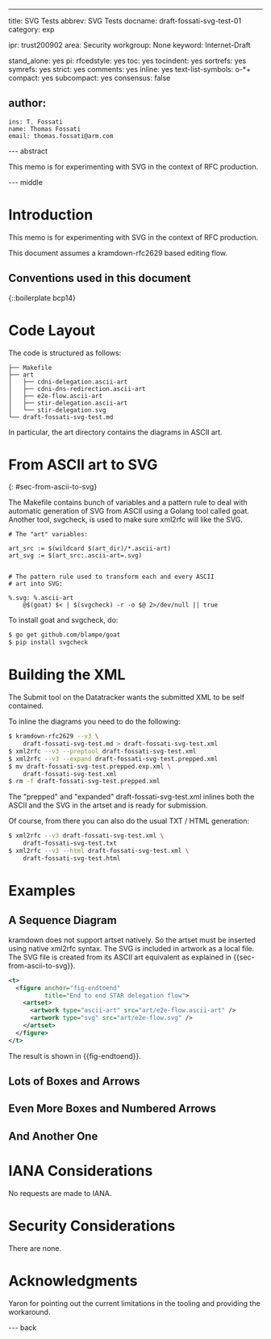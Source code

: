 ---
title: SVG Tests
abbrev: SVG Tests
docname: draft-fossati-svg-test-01
category: exp

ipr: trust200902
area: Security
workgroup: None
keyword: Internet-Draft

stand_alone: yes
pi:
  rfcedstyle: yes
  toc: yes
  tocindent: yes
  sortrefs: yes
  symrefs: yes
  strict: yes
  comments: yes
  inline: yes
  text-list-symbols: o-*+
  compact: yes
  subcompact: yes
  consensus: false

author:
 -
    ins: T. Fossati
    name: Thomas Fossati
    email: thomas.fossati@arm.com


--- abstract

This memo is for experimenting with SVG in the context of RFC production.

--- middle

# Introduction

This memo is for experimenting with SVG in the context of RFC production.

This document assumes a kramdown-rfc2629 based editing flow.

## Conventions used in this document

{::boilerplate bcp14}

# Code Layout

The code is structured as follows:

~~~
├── Makefile
├── art
│   ├── cdni-delegation.ascii-art
│   ├── cdni-dns-redirection.ascii-art
│   ├── e2e-flow.ascii-art
│   ├── stir-delegation.ascii-art
│   └── stir-delegation.svg
└── draft-fossati-svg-test.md
~~~

In particular, the art directory contains the diagrams in ASCII art.

# From ASCII art to SVG
{: #sec-from-ascii-to-svg}


The Makefile contains bunch of variables and a pattern rule to deal with
automatic generation of SVG from ASCII using a Golang tool called goat.
Another tool, svgcheck, is used to make sure xml2rfc will like the SVG.

~~~
# The "art" variables:

art_src := $(wildcard $(art_dir)/*.ascii-art)
art_svg := $(art_src:.ascii-art=.svg)


# The pattern rule used to transform each and every ASCII
# art into SVG:

%.svg: %.ascii-art
    @$(goat) $< | $(svgcheck) -r -o $@ 2>/dev/null || true
~~~

To install goat and svgcheck, do:

~~~ sh
$ go get github.com/blampe/goat
$ pip install svgcheck
~~~

# Building the XML

The Submit tool on the Datatracker wants the submitted XML to be self
contained.

To inline the diagrams you need to do the following:

~~~ sh
$ kramdown-rfc2629 --v3 \
    draft-fossati-svg-test.md > draft-fossati-svg-test.xml
$ xml2rfc --v3 --preptool draft-fossati-svg-test.xml
$ xml2rfc --v3 --expand draft-fossati-svg-test.prepped.xml
$ mv draft-fossati-svg-test.prepped.exp.xml \
    draft-fossati-svg-test.xml
$ rm -f draft-fossati-svg-test.prepped.xml
~~~

The "prepped" and "expanded" draft-fossati-svg-test.xml inlines both the ASCII
and the SVG in the artset and is ready for submission.

Of course, from there you can also do the usual TXT / HTML generation:

~~~ sh
$ xml2rfc --v3 draft-fossati-svg-test.xml \
    draft-fossati-svg-test.txt
$ xml2rfc --v3 --html draft-fossati-svg-test.xml \
    draft-fossati-svg-test.html
~~~

# Examples

## A Sequence Diagram

kramdown does not support artset natively.  So the artset must be inserted
using native xml2rfc syntax.  The SVG is included in artwork as a local file.
The SVG file is created from its ASCII art equivalent as explained in
{{sec-from-ascii-to-svg}}.

~~~xml
<t>
  <figure anchor="fig-endtoend"
          title="End to end STAR delegation flow">
    <artset>
      <artwork type="ascii-art" src="art/e2e-flow.ascii-art" />
      <artwork type="svg" src="art/e2e-flow.svg" />
    </artset>
  </figure>
</t>
~~~

The result is shown in {{fig-endtoend}}.

<t>
  <figure anchor="fig-endtoend"
          title="End to end STAR delegation flow">
    <artset>
      <artwork type="ascii-art" src="art/e2e-flow.ascii-art" />
      <artwork type="svg" src="art/e2e-flow.svg" />
    </artset>
  </figure>
</t>

## Lots of Boxes and Arrows

<t>
  <figure anchor="fig-cdni-dns-redirection"
          title="DNS Redirection">
    <artset>
      <artwork type="ascii-art" src="art/cdni-dns-redirection.ascii-art" />
      <artwork type="svg" src="art/cdni-dns-redirection.svg" />
    </artset>
  </figure>
</t>

## Even More Boxes and Numbered Arrows

<t>
  <figure anchor="fig-cdni-flow"
          title="Two levels delegation in CDNI">
    <artset>
      <artwork type="ascii-art" src="art/cdni-delegation.ascii-art" />
      <artwork type="svg" src="art/cdni-delegation.svg" />
    </artset>
  </figure>
</t>

## And Another One

<t>
  <figure anchor="fig-stir-flow"
          title="Delegation in STIR">
    <artset>
      <artwork type="ascii-art" src="art/stir-delegation.ascii-art" />
      <artwork type="svg" src="art/stir-delegation.svg" />
    </artset>
  </figure>
</t>


# IANA Considerations

No requests are made to IANA.

# Security Considerations

There are none.

# Acknowledgments

Yaron for pointing out the current limitations in the tooling and providing the
workaround.

--- back
